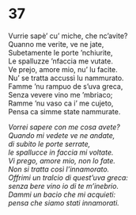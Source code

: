 # 37  
  
Vurrie sapè’ cu’ miche, che nc’avite?  
Quanno me verite, ve ne jate,  
Subetamente le porte ’nchiurite,  
Le spalluzze ’nfaccia me vutate.  
Ve prejo, amore mio, nu’ lu facite.  
Nu’ se tratta accussì lu nammurato.  
Famme ’nu rampuo de s’uva greca,  
Senza vevere vino me ’mbriaco;  
Ramme ’nu vaso ca i’ me cujeto,  
Pensa ca simme state nammurate.

*Vorrei sapere con me cosa avete?  
Quando mi vedete ve ne andate,  
di subito le porte serrate,  
le spallucce in faccia mi voltate.  
Vi prego, amore mio, non lo fate.  
Non si tratta così l’innamorato.  
Offrimi un tralcio di quest’uva greca:  
senza bere vino io di te m’inebrio.  
Dammi un bacio che mi acquieti:  
pensa che siamo stati innamorati.*


